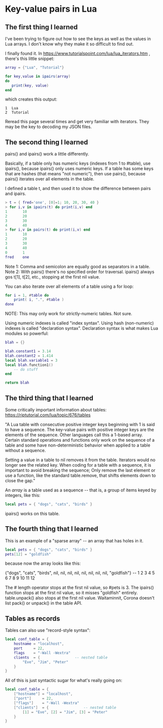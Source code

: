 # Key-value pairs in Lua

## The first thing I learned

I've been trying to figure out how to see the keys as well as the values 
in Lua arrays. I don't know why they make it so difficult to find out.

I finally found it. In 
  https://www.tutorialspoint.com/lua/lua_iterators.htm ,
there's this little snippet:

```lua
array = {"Lua", "Tutorial"}

for key,value in ipairs(array) 
do
   print(key, value)
end
```

which creates this output:

```
1  Lua
2  Tutorial
```

Reread this page several times and get very familiar with iterators. They
may be the key to decoding my JSON files.


## The second thing I learned

pairs() and ipairs() work a little differently.

Basically, if a table only has numeric keys (indexes from 1 to #table), use
ipairs(), because ipairs() only uses numeric keys. If a table has some keys
that are hashes (that means "not numeric"), then use pairs(), because
pairs() iterates over all elements in the table.

I defined a table t, and then used it to show the difference between pairs
and ipairs.
```lua
> t = { fred='one', [0]=1; 10, 20, 30, 40 }
> for i,v in ipairs(t) do print(i,v) end
1       10
2       20
3       30
4       40
> for i,v in pairs(t) do print(i,v) end
1       10
2       20
3       30
4       40
0       1
fred    one
```
Note 1: Comma and semicolon are equally good as separators in a table.
Note 2: With pairs() there's no specified order for traversal. ipairs()
 always gos t[1], t[2], etc., stopping at the first nil value.

You can also iterate over all elements of a table using a for loop:
```lua
for i = 1, #table do
    print( i, ".", #table )
done
```
NOTE: This may only work for strictly-numeric tables. Not sure.

Using numeric indexes is called "index syntax". Using hash (non-numeric)
indexes is called "declaration syntax". Declaration syntax is what makes
Lua modules so powerful:
```lua
blah = {}

blah.constant1 = 3.14
blah.constant2 = 1.414
local blah.variable1 = 3
local blah.function1()
    -- do stuff
end

return blah
```

## The third thing that I learned

Some critically important information about tables: 
https://riptutorial.com/lua/topic/676/tables

"A Lua table with consecutive positive integer keys beginning with 1 is said to
have a sequence. The key-value pairs with positive integer keys are the
elements of the sequence. Other languages call this a 1-based array. Certain
standard operations and functions only work on the sequence of a table and some
have non-deterministic behavior when applied to a table without a sequence.

Setting a value in a table to nil removes it from the table. Iterators would no
longer see the related key. When coding for a table with a sequence, it is
important to avoid breaking the sequence; Only remove the last element or use a
function, like the standard table.remove, that shifts elements down to close
the gap."

An *array* is a table used as a sequence -- that is, a group of items keyed
by integers, like this:
```lua
local pets = { "dogs", "cats", "birds" }
```
ipairs() works on this table.


## The fourth thing that I learned

This is an example of a "sparse array" -- an array that has holes in it.
```lua
local pets = { "dogs", "cats", "birds" }
pets[12] = "goldfish"
```
because now the array looks like this:

{"dogs", "cats", "birds", nil, nil, nil, nil, nil, nil, nil, nil, "goldfish"}
-- 1        2       3      4    5    6    7    8    9    10   11       12 

The # length operator stops at the first nil value, so #pets is 3.
The ipairs() function stops at the first nil value, so it misses "goldfish"
entirely.
table.unpack() also stops at the first nil value. Waitaminnit, Corona
doesn't list pack() or unpack() in the table API.


## Tables as records

Tables can also use "record-style syntax":
```lua
local conf_table = {
    hostname = "localhost",
    port     = 22,
    flags    = "-Wall -Wextra"
    clients  = {                -- nested table
        "Eve", "Jim", "Peter"
    }
}
```

All of this is just syntactic sugar for what's really going on:
```lua
local conf_table = {
    ["hostname"] = "localhost",
    ["port"]     = 22,
    ["flags"]    = "-Wall -Wextra"
    ["clients"]  = {                -- nested table
        [1] = "Eve", [2] = "Jim", [3] = "Peter"
    }
}
```

